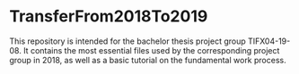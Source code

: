 # TransferFrom2018To2019
This repository is intended for the bachelor thesis project group TIFX04-19-08. It contains the most essential files used by the corresponding project group in 2018, as well as a basic tutorial on the fundamental work process.
